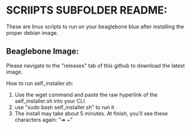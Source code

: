 # SCRIIPTS SUBFOLDER README:

These are linux scripts to run on your beaglebone blue after installing the proper debian image.

## Beaglebone Image:
Please navigate to the "releases" tab of this github to download the latest image.

How to run self_installer.sh:
1) Use the wget command and paste the raw hyperlink of the self_installer.sh into your CLI.
2) use "sudo bash self_installer.sh" to run it
3) The install may take about 5 minutes. At finish, you'll see these characters again: "➜  ~"
